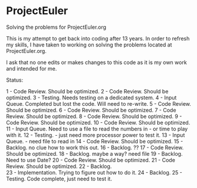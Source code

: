 # ProjectEuler
Solving the problems for ProjectEuler.org

This is my attempt to get back into coding after 13 years.  In order to refresh my skills, I have taken to working on solving the problems located at ProjectEuler.org.

I ask that no one edits or makes changes to this code as it is my own work and intended for me.

Status: 

1 - Code Review.  Should be optimized.
2 - Code Review. Should be optimized.
3 - Testing.  Needs testing on a dedicated system.
4 - Input Queue. Completed but lost the code.  Will need to re-write.
5 - Code Review.  Should be optimized.
6 - Code Review.  Should be optimized.
7 - Code Review.  Should be optimized.
8 - Code Review.  Should be optimized.
9 - Code Review.  Should be optimized.
10 - Code Review.  Should be optimized.
11 - Input Queue. Need to use a file to read the numbers in - or time to play with it.
12 - Testing. - just need more processor power to test it.
13 - Input Queue.  - need file to read in
14 - Code Review.  Should be optimized.
15 - Backlog. no clue how to work this out.
16 - Backlog. ??
17 - Code Review.  Should be optimized.
18 - Backlog. maybe a way? need file
19 - Backlog. Need to use Date?
20 - Code Review.  Should be optimized.
21 - Code Review.  Should be optimized.
22 - Backlog.  
23 - Implementation.  Trying to figure out how to do it.
24 - Backlog.
25 - Testing.  Code complete, just need to test it.
